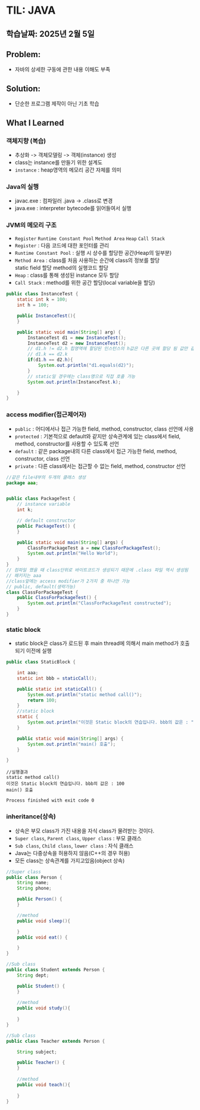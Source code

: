 # TIL: JAVA
## 학습날짜: 2025년 2월 5일

## Problem:
- 자바의 상세한 구동에 관한 내용 이해도 부족

## Solution:
- 단순한 프로그램 제작이 아닌 기초 학습

## What I Learned


### 객체지향 (복습)
- 추상화 -> 객체모델링 -> 객체(instance) 생성
- class는 instance를 만들기 위한 설계도
- `instance` : heap영역의 메모리 공간 자체를 의미

### Java의 실행
- javac.exe : 컴파일러 .java -> .class로 변경
- java.exe : interpreter bytecode를 읽어들여서 실행

### JVM의 메모리 구조
- `Register` `Runtime Constant Pool` `Method Area` `Heap` `Call Stack`
- `Register` : 다음 코드에 대한 포인터를 관리
- `Runtime Constant Pool` : 실행 시 상수를 할당한 공간(Heap의 일부분)
- `Method Area` : class를 처음 사용하는 순간에 class의 정보를 할당  
                  static field 할당 
                  method의 실행코드 할당
- `Heap` : class를 통해 생성된 instance 모두 할당
- `Call Stack` : method를 위한 공간 할당(local variable을 할당)
```java
public class InstanceTest {
    static int k = 100;
    int h = 100;

    public InstanceTest(){
    }

    public static void main(String[] arg) {
        InstanceTest d1 = new InstanceTest();
        InstanceTest d2 = new InstanceTest();
        // d1.h != d2.h 힙영역에 할당된 인스턴스의 h값은 다른 곳에 할당 됨 값만 같음
        // d1.k == d2.k
        if(d1.h == d2.h){
            System.out.println("d1.equals(d2)");
        }
        // static일 경우에는 class명으로 직접 호출 가능
        System.out.println(InstanceTest.k);

    }
}
```

### access modifier(접근제어자)
- `public` : 어디에서나 접근 가능한 field, method, constructor, class 선언에 사용
- `protected` : 기본적으로 default와 같지만 상속관계에 있는 class에서 field, method, constructor를 사용할 수 있도록 선언
- `default` : 같은 package내의 다른 class에서 접근 가능한 field, method, constructor, class 선언
- `private` : 다른 class에서는 접근할 수 없는 field, method, constructor 선언

```java
//같은 file내부의 두개의 클래스 생성
package aaa;


public class PackageTest {
    // instance variable
    int k;

    // default constructor
    public PackageTest() {
    }

    public static void main(String[] args) {
        ClassForPackageTest a = new ClassForPackageTest();
        System.out.println("Hello World");
    }
}
// 컴파일 했을 때 class단위로 바이트코드가 생성되기 때문에 .class 파일 역시 생성됨
// 패키지는 aaa
//class앞에는 access modifier가 2가지 중 하나만 가능
// public, default(생략가능)
class ClassForPackageTest {
    public ClassForPackageTest() {
        System.out.println("ClassForPackageTest constructed");
    }
}
```

### static block
- static block은 class가 로드된 후 main thread에 의해서 main method가 호출되기 이전에 실행
```java
public class StaticBlock {

    int aaa;
    static int bbb = staticCall();

    public static int staticCall() {
        System.out.println("static method call()");
        return 100;
    }
    //static block
    static {
        System.out.println("이것은 Static block의 연습입니다. bbb의 값은 : " + bbb);
    }

    public static void main(String[] args) {
        System.out.println("main() 호출");
    }

}
```
```
//실행결과
static method call()
이것은 Static block의 연습입니다. bbb의 값은 : 100
main() 호출

Process finished with exit code 0
```


### inheritance(상속)
- 상속은 부모 class가 가진 내용을 자식 class가 물려받는 것이다.
- `Super class`, `Parent class`, `Upper class` : 부모 클래스
- `Sub class`, `Child class`, `lower class` : 자식 클래스
- Java는 다중상속을 허용하지 않음(C++의 경우 허용)
- 모든 class는 상속관계를 가지고있음(object 상속)

```java
//Super class
public class Person {
    String name;
    String phone;

    public Person() {
    }

    //method
    public void sleep(){

    }
    public void eat() {

    }
}

//Sub class
public class Student extends Person {
    String dept;

    public Student() {
    }
    
    //method
    public void study(){
        
    }
}

//Sub class
public class Teacher extends Person {

    String subject;

    public Teacher() {
    }
    
    //method
    public void teach(){
        
    }
}

```
